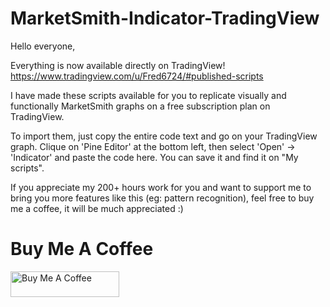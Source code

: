 # MarketSmith-Indicator-TradingView
Hello everyone,

Everything is now available directly on TradingView!
https://www.tradingview.com/u/Fred6724/#published-scripts

I have made these scripts available for you to replicate visually and functionally MarketSmith graphs on a free subscription plan on TradingView.

To import them, just copy the entire code text and go on your TradingView graph.
Clique on 'Pine Editor' at the bottom left, then select 'Open' -> 'Indicator' and paste the code here. You can save it and find it on "My scripts".

If you appreciate my 200+ hours work for you and want to support me to bring you more features like this (eg: pattern recognition), feel free to buy me a coffee, it will be much appreciated :)

# Buy Me A Coffee
<a href="https://www.buymeacoffee.com/fred6725" target="_blank"><img src="https://cdn.buymeacoffee.com/buttons/default-orange.png" alt="Buy Me A Coffee" height="41" width="174"></a>
